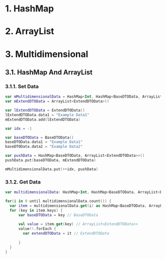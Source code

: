 # 1. HashMap

# 2. ArrayList

# 3. Multidimensional

## 3.1. HashMap And ArrayList

### 3.1.1. Set Data

```Kotlin
var mMultidimensionalData = HashMap<Int, HashMap<BaseDTOData, ArrayList<ExtendDTOData>>>()
var mExtendDTOData = ArrayList<ExtendDTOData>()
```

```Kotlin
var lExtendDTOData = ExtendDTOData()
lExtendDTOData.data1 = "Example Data1"
mExtendDTOData.add(lExtendDTOData)

var idx = -1

var baseDTOData = BaseDTOData()
baseDTOData.data1 = "Example Data1"
baseDTOData.data2 = "Example Data2"

var pushData = HashMap<BaseDTOData, ArrayList<ExtendDTOData>>()
pushData.put(baseDTOData, mExtendDTOData)

mMultidimensionalData.put(++idx, pushData)
```

### 3.1.2. Get Data

```Kotlin
var multidimensionalData: HashMap<Int, HashMap<BaseDTOData, ArrayList<ExtendDTOData>>>
```

```Kotlin
for(i in 0 until multidimensionalData.count()) {
  var item = multidimensionalData.get(i) as HashMap<BaseDTOData, ArrayList<ExtendDTOData>>
  for (key in item.keys) {
      var baseDTOData = key // BaseDTOData
      
      val value = item.get(key) // ArrayList<ExtendDTOData>>
      value!!.forEach {
        var extendDTOData = it // ExtendDTOData
        
      }
  }
}
```
